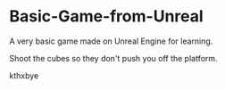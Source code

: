 # Basic-Game-from-Unreal

A very basic game made on Unreal Engine for learning.

Shoot the cubes so they don't push you off the platform.

kthxbye
